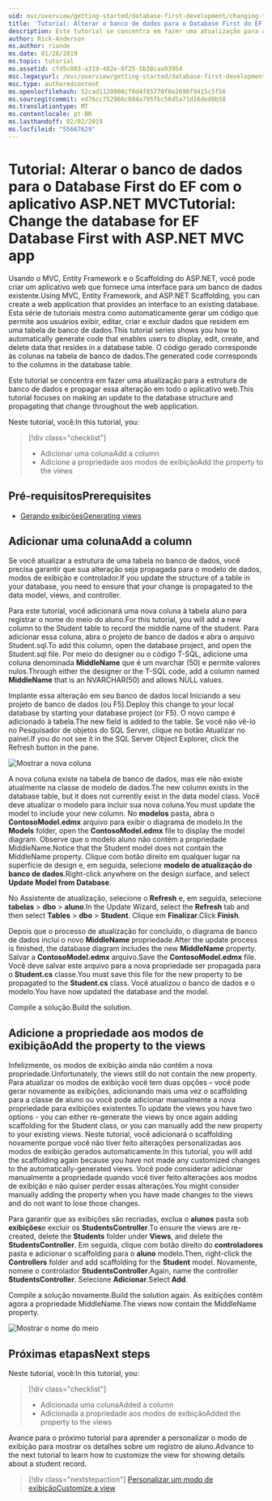 ```yaml
---
uid: mvc/overview/getting-started/database-first-development/changing-the-database
title: 'Tutorial: Alterar o banco de dados para o Database First do EF com o aplicativo ASP.NET MVC'
description: Este tutorial se concentra em fazer uma atualização para a estrutura de banco de dados e propagar essa alteração em todo o aplicativo web.
author: Rick-Anderson
ms.author: riande
ms.date: 01/28/2019
ms.topic: tutorial
ms.assetid: cfd5c083-a319-482e-8f25-5b38caa93954
msc.legacyurl: /mvc/overview/getting-started/database-first-development/changing-the-database
msc.type: authoredcontent
ms.openlocfilehash: 52cad1120908cf0d4f85770f8e2690f9415c5f56
ms.sourcegitcommit: ed76cc752966c604a795fbc56d5a71d16ded0b58
ms.translationtype: MT
ms.contentlocale: pt-BR
ms.lasthandoff: 02/02/2019
ms.locfileid: "55667629"
---
```

# <a name="tutorial-change-the-database-for-ef-database-first-with-aspnet-mvc-app"></a><span data-ttu-id="77de7-103">Tutorial: Alterar o banco de dados para o Database First do EF com o aplicativo ASP.NET MVC</span><span class="sxs-lookup"><span data-stu-id="77de7-103">Tutorial: Change the database for EF Database First with ASP.NET MVC app</span></span>

<span data-ttu-id="77de7-104">Usando o MVC, Entity Framework e o Scaffolding do ASP.NET, você pode criar um aplicativo web que fornece uma interface para um banco de dados existente.</span><span class="sxs-lookup"><span data-stu-id="77de7-104">Using MVC, Entity Framework, and ASP.NET Scaffolding, you can create a web application that provides an interface to an existing database.</span></span> <span data-ttu-id="77de7-105">Esta série de tutoriais mostra como automaticamente gerar um código que permite aos usuários exibir, editar, criar e excluir dados que residem em uma tabela de banco de dados.</span><span class="sxs-lookup"><span data-stu-id="77de7-105">This tutorial series shows you how to automatically generate code that enables users to display, edit, create, and delete data that resides in a database table.</span></span> <span data-ttu-id="77de7-106">O código gerado corresponde às colunas na tabela de banco de dados.</span><span class="sxs-lookup"><span data-stu-id="77de7-106">The generated code corresponds to the columns in the database table.</span></span>

<span data-ttu-id="77de7-107">Este tutorial se concentra em fazer uma atualização para a estrutura de banco de dados e propagar essa alteração em todo o aplicativo web.</span><span class="sxs-lookup"><span data-stu-id="77de7-107">This tutorial focuses on making an update to the database structure and propagating that change throughout the web application.</span></span>

<span data-ttu-id="77de7-108">Neste tutorial, você:</span><span class="sxs-lookup"><span data-stu-id="77de7-108">In this tutorial, you:</span></span>

> [!div class="checklist"]
> * <span data-ttu-id="77de7-109">Adicionar uma coluna</span><span class="sxs-lookup"><span data-stu-id="77de7-109">Add a column</span></span>
> * <span data-ttu-id="77de7-110">Adicione a propriedade aos modos de exibição</span><span class="sxs-lookup"><span data-stu-id="77de7-110">Add the property to the views</span></span>

## <a name="prerequisites"></a><span data-ttu-id="77de7-111">Pré-requisitos</span><span class="sxs-lookup"><span data-stu-id="77de7-111">Prerequisites</span></span>

* [<span data-ttu-id="77de7-112">Gerando exibições</span><span class="sxs-lookup"><span data-stu-id="77de7-112">Generating views</span></span>](generating-views.md)

## <a name="add-a-column"></a><span data-ttu-id="77de7-113">Adicionar uma coluna</span><span class="sxs-lookup"><span data-stu-id="77de7-113">Add a column</span></span>

<span data-ttu-id="77de7-114">Se você atualizar a estrutura de uma tabela no banco de dados, você precisa garantir que sua alteração seja propagada para o modelo de dados, modos de exibição e controlador.</span><span class="sxs-lookup"><span data-stu-id="77de7-114">If you update the structure of a table in your database, you need to ensure that your change is propagated to the data model, views, and controller.</span></span>

<span data-ttu-id="77de7-115">Para este tutorial, você adicionará uma nova coluna à tabela aluno para registrar o nome do meio do aluno.</span><span class="sxs-lookup"><span data-stu-id="77de7-115">For this tutorial, you will add a new column to the Student table to record the middle name of the student.</span></span> <span data-ttu-id="77de7-116">Para adicionar essa coluna, abra o projeto de banco de dados e abra o arquivo Student.sql.</span><span class="sxs-lookup"><span data-stu-id="77de7-116">To add this column, open the database project, and open the Student.sql file.</span></span> <span data-ttu-id="77de7-117">Por meio do designer ou o código T-SQL, adicione uma coluna denominada **MiddleName** que é um nvarchar (50) e permite valores nulos.</span><span class="sxs-lookup"><span data-stu-id="77de7-117">Through either the designer or the T-SQL code, add a column named **MiddleName** that is an NVARCHAR(50) and allows NULL values.</span></span>

<span data-ttu-id="77de7-118">Implante essa alteração em seu banco de dados local Iniciando a seu projeto de banco de dados (ou F5).</span><span class="sxs-lookup"><span data-stu-id="77de7-118">Deploy this change to your local database by starting your database project (or F5).</span></span> <span data-ttu-id="77de7-119">O novo campo é adicionado à tabela.</span><span class="sxs-lookup"><span data-stu-id="77de7-119">The new field is added to the table.</span></span> <span data-ttu-id="77de7-120">Se você não vê-lo no Pesquisador de objetos do SQL Server, clique no botão Atualizar no painel.</span><span class="sxs-lookup"><span data-stu-id="77de7-120">If you do not see it in the SQL Server Object Explorer, click the Refresh button in the pane.</span></span>

![Mostrar a nova coluna](changing-the-database/_static/image2.png)

<span data-ttu-id="77de7-122">A nova coluna existe na tabela de banco de dados, mas ele não existe atualmente na classe de modelo de dados.</span><span class="sxs-lookup"><span data-stu-id="77de7-122">The new column exists in the database table, but it does not currently exist in the data model class.</span></span> <span data-ttu-id="77de7-123">Você deve atualizar o modelo para incluir sua nova coluna.</span><span class="sxs-lookup"><span data-stu-id="77de7-123">You must update the model to include your new column.</span></span> <span data-ttu-id="77de7-124">No **modelos** pasta, abra o **ContosoModel.edmx** arquivo para exibir o diagrama de modelo.</span><span class="sxs-lookup"><span data-stu-id="77de7-124">In the **Models** folder, open the **ContosoModel.edmx** file to display the model diagram.</span></span> <span data-ttu-id="77de7-125">Observe que o modelo aluno não contém a propriedade MiddleName.</span><span class="sxs-lookup"><span data-stu-id="77de7-125">Notice that the Student model does not contain the MiddleName property.</span></span> <span data-ttu-id="77de7-126">Clique com botão direito em qualquer lugar na superfície de design e, em seguida, selecione **modelo de atualização do banco de dados**.</span><span class="sxs-lookup"><span data-stu-id="77de7-126">Right-click anywhere on the design surface, and select **Update Model from Database**.</span></span>

<span data-ttu-id="77de7-127">No Assistente de atualização, selecione o **Refresh** e, em seguida, selecione **tabelas** > **dbo** > **aluno**.</span><span class="sxs-lookup"><span data-stu-id="77de7-127">In the Update Wizard, select the **Refresh** tab and then select **Tables** > **dbo** > **Student**.</span></span> <span data-ttu-id="77de7-128">Clique em **Finalizar**.</span><span class="sxs-lookup"><span data-stu-id="77de7-128">Click **Finish**.</span></span>

<span data-ttu-id="77de7-129">Depois que o processo de atualização for concluído, o diagrama de banco de dados inclui o novo **MiddleName** propriedade.</span><span class="sxs-lookup"><span data-stu-id="77de7-129">After the update process is finished, the database diagram includes the new **MiddleName** property.</span></span> <span data-ttu-id="77de7-130">Salvar a **ContosoModel.edmx** arquivo.</span><span class="sxs-lookup"><span data-stu-id="77de7-130">Save the **ContosoModel.edmx** file.</span></span> <span data-ttu-id="77de7-131">Você deve salvar este arquivo para a nova propriedade ser propagada para o **Student.cs** classe.</span><span class="sxs-lookup"><span data-stu-id="77de7-131">You must save this file for the new property to be propagated to the **Student.cs** class.</span></span> <span data-ttu-id="77de7-132">Você atualizou o banco de dados e o modelo.</span><span class="sxs-lookup"><span data-stu-id="77de7-132">You have now updated the database and the model.</span></span>

<span data-ttu-id="77de7-133">Compile a solução.</span><span class="sxs-lookup"><span data-stu-id="77de7-133">Build the solution.</span></span>

## <a name="add-the-property-to-the-views"></a><span data-ttu-id="77de7-134">Adicione a propriedade aos modos de exibição</span><span class="sxs-lookup"><span data-stu-id="77de7-134">Add the property to the views</span></span>

<span data-ttu-id="77de7-135">Infelizmente, os modos de exibição ainda não contêm a nova propriedade.</span><span class="sxs-lookup"><span data-stu-id="77de7-135">Unfortunately, the views still do not contain the new property.</span></span> <span data-ttu-id="77de7-136">Para atualizar os modos de exibição você tem duas opções – você pode gerar novamente as exibições, adicionando mais uma vez o scaffolding para a classe de aluno ou você pode adicionar manualmente a nova propriedade para exibições existentes.</span><span class="sxs-lookup"><span data-stu-id="77de7-136">To update the views you have two options - you can either re-generate the views by once again adding scaffolding for the Student class, or you can manually add the new property to your existing views.</span></span> <span data-ttu-id="77de7-137">Neste tutorial, você adicionará o scaffolding novamente porque você não tiver feito alterações personalizadas aos modos de exibição gerados automaticamente.</span><span class="sxs-lookup"><span data-stu-id="77de7-137">In this tutorial, you will add the scaffolding again because you have not made any customized changes to the automatically-generated views.</span></span> <span data-ttu-id="77de7-138">Você pode considerar adicionar manualmente a propriedade quando você tiver feito alterações aos modos de exibição e não quiser perder essas alterações.</span><span class="sxs-lookup"><span data-stu-id="77de7-138">You might consider manually adding the property when you have made changes to the views and do not want to lose those changes.</span></span>

<span data-ttu-id="77de7-139">Para garantir que as exibições são recriadas, exclua o **alunos** pasta sob **exibições**e excluir os **StudentsController**.</span><span class="sxs-lookup"><span data-stu-id="77de7-139">To ensure the views are re-created, delete the **Students** folder under **Views**, and delete the **StudentsController**.</span></span> <span data-ttu-id="77de7-140">Em seguida, clique com botão direito do **controladores** pasta e adicionar o scaffolding para o **aluno** modelo.</span><span class="sxs-lookup"><span data-stu-id="77de7-140">Then, right-click the **Controllers** folder and add scaffolding for the **Student** model.</span></span> <span data-ttu-id="77de7-141">Novamente, nomeie o controlador **StudentsController**.</span><span class="sxs-lookup"><span data-stu-id="77de7-141">Again, name the controller **StudentsController**.</span></span> <span data-ttu-id="77de7-142">Selecione **Adicionar**.</span><span class="sxs-lookup"><span data-stu-id="77de7-142">Select **Add**.</span></span>

<span data-ttu-id="77de7-143">Compile a solução novamente.</span><span class="sxs-lookup"><span data-stu-id="77de7-143">Build the solution again.</span></span> <span data-ttu-id="77de7-144">As exibições contêm agora a propriedade MiddleName.</span><span class="sxs-lookup"><span data-stu-id="77de7-144">The views now contain the MiddleName property.</span></span>

![Mostrar o nome do meio](changing-the-database/_static/image5.png)

## <a name="next-steps"></a><span data-ttu-id="77de7-146">Próximas etapas</span><span class="sxs-lookup"><span data-stu-id="77de7-146">Next steps</span></span>

<span data-ttu-id="77de7-147">Neste tutorial, você:</span><span class="sxs-lookup"><span data-stu-id="77de7-147">In this tutorial, you:</span></span>

> [!div class="checklist"]
> * <span data-ttu-id="77de7-148">Adicionada uma coluna</span><span class="sxs-lookup"><span data-stu-id="77de7-148">Added a column</span></span>
> * <span data-ttu-id="77de7-149">Adicionada a propriedade aos modos de exibição</span><span class="sxs-lookup"><span data-stu-id="77de7-149">Added the property to the views</span></span>

<span data-ttu-id="77de7-150">Avance para o próximo tutorial para aprender a personalizar o modo de exibição para mostrar os detalhes sobre um registro de aluno.</span><span class="sxs-lookup"><span data-stu-id="77de7-150">Advance to the next tutorial to learn how to customize the view for showing details about a student record.</span></span>
> [!div class="nextstepaction"]
> [<span data-ttu-id="77de7-151">Personalizar um modo de exibição</span><span class="sxs-lookup"><span data-stu-id="77de7-151">Customize a view</span></span>](customizing-a-view.md)